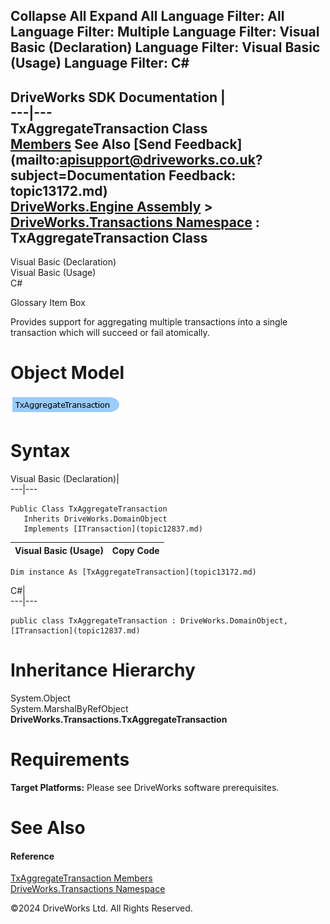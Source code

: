        

 Collapse All Expand All  Language Filter: All  Language Filter: Multiple  Language Filter: Visual Basic (Declaration) Language Filter: Visual Basic (Usage) Language Filter: C#  
---  
DriveWorks SDK Documentation  |   
---|---  
TxAggregateTransaction Class   
[Members](topic13173.md) See Also [Send Feedback](mailto:apisupport@driveworks.co.uk?subject=Documentation Feedback: topic13172.md)  
[DriveWorks.Engine Assembly](topic2156.md) > [DriveWorks.Transactions Namespace](topic12835.md) : TxAggregateTransaction Class  
---  
  
Visual Basic (Declaration)    
Visual Basic (Usage)    
C# 

Glossary Item Box

Provides support for aggregating multiple transactions into a single transaction which will succeed or fail atomically. 

# Object Model

![](dotnetdiagramimages/image717.png)

# Syntax

Visual Basic (Declaration)|   
---|---  
      
    
    Public Class TxAggregateTransaction 
       Inherits DriveWorks.DomainObject
       Implements [ITransaction](topic12837.md)   
  
Visual Basic (Usage)| Copy Code  
---|---  
      
    
    Dim instance As [TxAggregateTransaction](topic13172.md)  
  
C#|   
---|---  
      
    
    public class TxAggregateTransaction : DriveWorks.DomainObject, [ITransaction](topic12837.md)    
  
# Inheritance Hierarchy

System.Object  
System.MarshalByRefObject  
**DriveWorks.Transactions.TxAggregateTransaction**  


# Requirements

**Target Platforms:** Please see DriveWorks software prerequisites.

# See Also

#### Reference

[TxAggregateTransaction Members](topic13173.md)   
[DriveWorks.Transactions Namespace](topic12835.md)

©2024 DriveWorks Ltd. All Rights Reserved.
